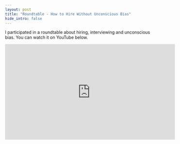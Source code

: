 ```yaml
---
layout: post
title: "Roundtable - How to Hire Without Unconscious Bias"
hide_intro: false
---
```


I participated in a roundtable about hiring, interviewing and unconscious bias. You can watch it on YouTube below. 

<!--more-->

<iframe width="560" height="315" src="https://www.youtube.com/embed/QzoOhgfswps?si=R3olp_Gs5T2B9jfP&amp;clip=UgkxIiglYJHX0InC5YMIH0g6C9gQs2gB6DxP&amp;clipt=EOjrFhjs5Bk" title="YouTube video player" frameborder="0" allow="accelerometer; autoplay; clipboard-write; encrypted-media; gyroscope; picture-in-picture; web-share" allowfullscreen></iframe>
